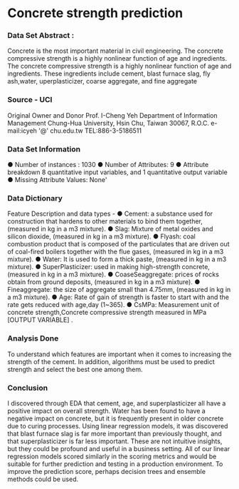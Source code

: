 # Concrete strength prediction


### Data Set Abstract :
Concrete is the most important material in civil engineering. The concrete compressive strength is a highly nonlinear function of age and ingredients. The concrete compressive strength is a highly nonlinear function of age and ingredients. These ingredients include cement, blast furnace slag, fly ash,water, uperplasticizer, coarse aggregate, and fine aggregate

### Source - UCI
Original Owner and Donor Prof. I-Cheng Yeh Department of Information Management Chung-Hua University, Hsin Chu, Taiwan 30067, R.O.C. e-mail:icyeh '@' chu.edu.tw TEL:886-3-5186511

### Data Set Information
● Number of instances : 1030
● Number of Attributes: 9
● Attribute breakdown 8 quantitative input variables, and 1 quantitative output variable
● Missing Attribute Values: None'

### Data Dictionary
Feature Description and data types -
● Cement: a substance used for construction that hardens to other materials to bind them together, (measured in kg in a m3 mixture).
● Slag: Mixture of metal oxides and silicon dioxide, (measured in kg in a m3 mixture).
● Flyash: coal combustion product that is composed of the particulates that are driven out of coal-fired boilers together with the flue gases, (measured in kg in a m3 mixture).
● Water: It is used to form a thick paste, (measured in kg in a m3 mixture).
● SuperPlasticizer: used in making high-strength concrete, (measured in kg in a m3 mixture).
● CoaseSeaggregate: prices of rocks obtain from ground deposits, (measured in kg in a m3 mixture).
● Fineaggregate: the size of aggregate small than 4.75mm, (measured in kg in a m3 mixture).
● Age: Rate of gain of strength is faster to start with and the rate gets reduced with age,day (1~365).
● CsMPa: Measurement unit of concrete strength,Concrete compressive strength measured in MPa [OUTPUT VARIABLE] .

### Analysis Done
To understand which features are important when it comes to increasing the strength of the cement. In addition, algorithms must be used to predict strength and select the best one among them.

### Conclusion
I discovered through EDA that cement, age, and superplasticizer all have a positive impact on overall strength. Water has been found to have a negative impact on concrete, but it is frequently present in older concrete due to curing processes.
Using linear regression models, it was discovered that blast furnace slag is far more important than previously thought, and that superplasticizer is far less important. These are not intuitive insights, but they could be profound and useful in a business setting.
All of our linear regression models scored similarly in the scoring metrics and would be suitable for further prediction and testing in a production environment.
To improve the prediction score, perhaps decision trees and ensemble methods could be used.


